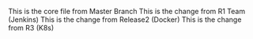 This is the core file from Master Branch
This is the change from R1 Team (Jenkins)
This is the change from Release2 (Docker)
This is the change from R3 (K8s)
